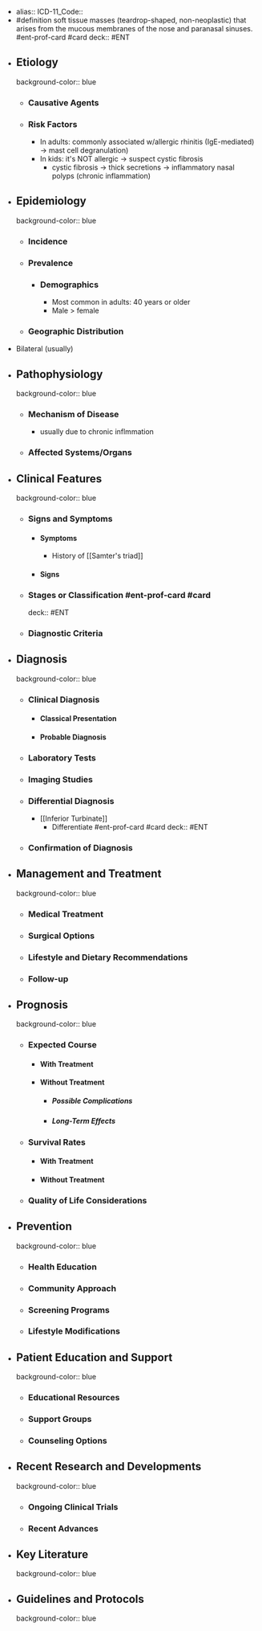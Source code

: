 - alias::
  ICD-11_Code::
- #definition soft tissue masses (teardrop-shaped, non-neoplastic) that arises from the mucous membranes of the nose and paranasal sinuses. #ent-prof-card #card
  deck:: #ENT
- ## Etiology
  background-color:: blue
  - ### Causative Agents
  - ### Risk Factors
    - In adults: commonly associated w/allergic rhinitis (IgE-mediated) -> mast cell degranulation)
    - In kids: it's NOT allergic -> suspect cystic fibrosis
      - cystic fibrosis -> thick secretions -> inflammatory nasal polyps (chronic inflammation)
- ## Epidemiology
  background-color:: blue
  - ### Incidence
  - ### Prevalence
    - ### Demographics
      - Most common in adults: 40 years or older
      - Male > female
  - ### Geographic Distribution
- Bilateral (usually)
- ## Pathophysiology
  background-color:: blue
  - ### Mechanism of Disease
    - usually due to chronic inflmmation
  - ### Affected Systems/Organs
- ## Clinical Features
  background-color:: blue
  - ### Signs and Symptoms
    - #### Symptoms
      - History of [[Samter's triad]]
    - #### Signs
  - ### Stages or Classification #ent-prof-card #card
    deck:: #ENT
  - ### Diagnostic Criteria
- ## Diagnosis
  background-color:: blue
  - ### Clinical Diagnosis
    - #### Classical Presentation
    - #### Probable Diagnosis
  - ### Laboratory Tests
  - ### Imaging Studies
  - ### Differential Diagnosis
    - [[Inferior Turbinate]]
      - Differentiate #ent-prof-card #card
        deck:: #ENT
  - ### Confirmation of Diagnosis
- ## Management and Treatment
  background-color:: blue
  - ### Medical Treatment
  - ### Surgical Options
  - ### Lifestyle and Dietary Recommendations
  - ### Follow-up
- ## Prognosis
  background-color:: blue
  - ### Expected Course
    - #### With Treatment
    - #### Without Treatment
      - ##### Possible Complications
      - ##### Long-Term Effects
  - ### Survival Rates
    - #### With Treatment
    - #### Without Treatment
  - ### Quality of Life Considerations
- ## Prevention
  background-color:: blue
  - ### Health Education
  - ### Community Approach
  - ### Screening Programs
  - ### Lifestyle Modifications
- ## Patient Education and Support
  background-color:: blue
  - ### Educational Resources
  - ### Support Groups
  - ### Counseling Options
- ## Recent Research and Developments
  background-color:: blue
  - ### Ongoing Clinical Trials
  - ### Recent Advances
- ## Key Literature
  background-color:: blue
- ## Guidelines and Protocols
  background-color:: blue
